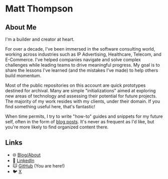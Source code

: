 # Matt Thompson 
## About Me
I'm a builder and creator at heart.

For over a decade, I've been immersed in the software consulting world, working across industries such as IP Advertising, Healthcare, Telecom, and E-Commerce. I've helped companies navigate and solve complex challenges while leading teams to drive meaningful progress. My goal is to share the lessons I've learned (and the mistakes I've made) to help others build momentum.

Most of the public repositories on this account are quick prototypes destined for archival. Many are simple "initializations" aimed at exploring new areas of technology and assessing their potential for future projects. The majority of my work resides with my clients, under their domain. If you find something useful here, that's fantastic!

When time permits, I try to write "how-to" guides and snippets for my future self, often in the form of [blog posts](https://mthomps4.com/blog). It's never as frequent as I'd like, but you're more likely to find organized content there.

## Links 
- 🌐 [Blog/About](https://mthomps4.com)
- 👔 [LinkedIn](https://linkedin.com/in/mthomps4)
- 🐱 [GitHub](https://github.com/mthomps4) (You are here!)
- 🐦 [X](https://x.com/mthomps4)


<!-- ![Penguin Working](https://i.giphy.com/media/v1.Y2lkPTc5MGI3NjExdzdwYzJkdGsxbGdyc3JqOHBpamg0NG5vcnpiYmh4eTN3eWx3NDUxcSZlcD12MV9pbnRlcm5hbF9naWZfYnlfaWQmY3Q9Zw/CuuSHzuc0O166MRfjt/giphy.gif) -->


